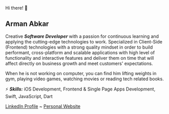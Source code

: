 Hi there! 👋

## Arman Abkar
 
Creative ***Software Developer*** with a passion for continuous learning and applying the cutting-edge technologies to work. Specialized in Client-Side (Frontend) technologies with a strong quality mindset in order to build performant, cross-platform and scalable applications with high level of functionality and interactive features and deliver them on time that will affect directly on business growth and meet customers' expectations.

When he is not working on computer, you can find him lifting weights in gym, playing video games, watching movies or reading tech related books.

⚡ ***Skills:***
iOS Development, Frontend & Single Page Apps Development, Swift, JavaScript, Dart

[LinkedIn Profile](https://www.linkedin.com/in/armanabkar/) ~ [Personal Website](https://armanabkar.ir/)


